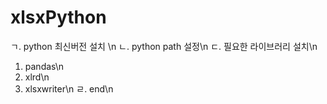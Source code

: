 # xlsxPython
ㄱ. python 최신버전 설치 \n
ㄴ. python path 설정\n
ㄷ. 필요한 라이브러리 설치\n
   1. pandas\n
   2. xlrd\n
   3. xlsxwriter\n
ㄹ. end\n
